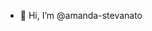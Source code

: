 - 👋 Hi, I’m @amanda-stevanato


<!---
amanda-stevanato/amanda-stevanato is a ✨ special ✨ repository because its `README.md` (this file) appears on your GitHub profile.
You can click the Preview link to take a look at your changes.
--->
